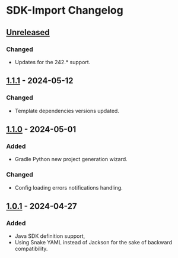 <!-- Keep a Changelog guide -> https://keepachangelog.com -->

# SDK-Import Changelog

## [Unreleased]

### Changed

- Updates for the 242.* support.

## [1.1.1] - 2024-05-12

### Changed

- Template dependencies versions updated.

## [1.1.0] - 2024-05-01

### Added

- Gradle Python new project generation wizard.

### Changed

- Config loading errors notifications handling.

## [1.0.1] - 2024-04-27

### Added

- Java SDK definition support,
- Using Snake YAML instead of Jackson for the sake of backward compatibility.

[Unreleased]: https://github.com/PrzemyslawSwiderski/sdk-import-plugin/compare/v1.1.1...HEAD
[1.1.1]: https://github.com/PrzemyslawSwiderski/sdk-import-plugin/compare/v1.1.0...v1.1.1
[1.1.0]: https://github.com/PrzemyslawSwiderski/sdk-import-plugin/compare/v1.0.1...v1.1.0
[1.0.1]: https://github.com/PrzemyslawSwiderski/sdk-import-plugin/commits/v1.0.1
